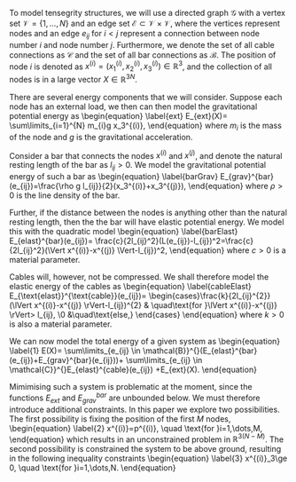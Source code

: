 To model tensegrity structures, we will use a directed graph $\mathcal{G}$ with a vertex set $\mathcal{V}=\{1,\dots,N \}$ and an edge set $\mathcal{E} \subset \mathcal{V}\times\mathcal{V}$, where the vertices represent nodes and an edge $e_{ij}$ for $i<j$ represent a connection between node number $i$ and node number $j$. Furthermore, we denote the set of all cable connections as $\mathcal{C}$ and the set of all bar connections as $\mathcal{B}$. The position of node $i$ is denoted as $x^{(i)}=(x^{(i)}_{1}, x^{(i)}_{2}, x^{(i)}_{3} )\in \mathbb{R}^{3}$, and the collection of all nodes is in a large vector $X \in \mathbb{R}^{3N}$.

There are several energy components that we will consider. Suppose each node has an external load, we then can then model the gravitational potential energy as
\begin{equation}
    \label{ext}
    E_{ext}(X)= \sum\limits_{i=1}^{N} m_{i}g x_3^{(i)},
\end{equation}
where $m_{i}$ is the mass of the node and $g$ is the gravitational acceleration.

Consider a bar that connects the nodes $x^{(i)}$ and $x^{(j)}$, and denote the natural resting length of the bar as $l_{ij}>0$. We model the gravitational potential energy of such a bar as
\begin{equation}
    \label{barGrav}
    E_{grav}^{bar}(e_{ij})=\frac{\rho g l_{ij}}{2}(x_3^{(i)}+x_3^{(j)}),
\end{equation}
where $\rho>0$ is the line density of the bar.

Further, if the distance between the nodes is anything other than the natural resting length, then the the bar will have elastic potential energy. We model this with the quadratic model
\begin{equation}
    \label{barElast}
    E_{elast}^{bar}(e_{ij})= \frac{c}{2l_{ij}^2}(L(e_{ij})-l_{ij})^2=\frac{c}{2l_{ij}^2}(\Vert x^{(i)}-x^{(j)} \Vert-l_{ij})^2,
\end{equation}
where $c>0$ is a material parameter.

Cables will, however, not be compressed. We shall therefore model the elastic energy of the cables as
\begin{equation}
    \label{cableElast}
    E_{\text{elast}}^{\text{cable}}(e_{ij})= \begin{cases}\frac{k}{2l_{ij}^{2}}(\lVert x^{(i)}-x^{(j)} \rVert-l_{ij})^{2}  & \quad\text{for }\lVert x^{(i)}-x^{(j)}  \rVert> l_{ij}, \\0 &\quad\text{else,}
    \end{cases}
\end{equation}
where $k>0$ is also a material parameter.

We can now model the total energy of a given system as
\begin{equation}
    \label{1}
    E(X)= \sum\limits_{e_{ij} \in \mathcal{B}}^{}(E_{elast}^{bar}(e_{ij})+E_{grav}^{bar}(e_{ij}))+ \sum\limits_{e_{ij} \in \mathcal{C}}^{}E_{elast}^{cable}(e_{ij}) +E_{ext}(X).
\end{equation}

Mimimising such a system is problematic at the moment, since the functions $E_{ext}$ and $E^{bar}_{grav}$ are unbounded below. We must therefore introduce additional constraints. In this paper we explore two possibilities. The first possibility is fixing the position of the first $M$ nodes, 
\begin{equation}
    \label{2}
    x^{(i)}=p^{(i)}, \quad \text{for }i=1,\dots,M,
\end{equation}
which results in an unconstrained problem in $\mathbb{R}^{3(N-M)}$. The second possibility is constrained the system to be above ground, resulting in the following inequality constraints
\begin{equation}
    \label{3}
    x^{(i)}_3\ge 0, \quad \text{for }i=1,\dots,N. 
\end{equation}


